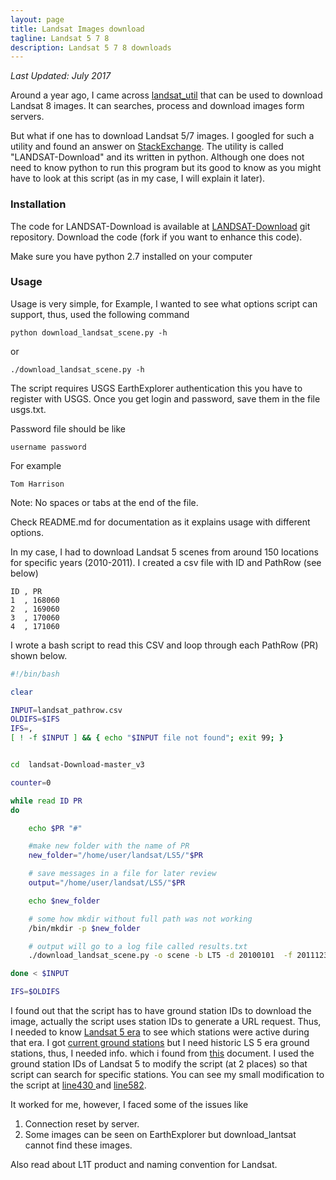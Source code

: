 ```yaml
---
layout: page
title: Landsat Images download
tagline: Landsat 5 7 8
description: Landsat 5 7 8 downloads
---
```

*Last Updated: July 2017*

Around a year ago, I came across [landsat_util](https://pythonhosted.org/landsat-util/) that can be used to download Landsat 8 images. It can searches, process and download images form servers.

But what if one has to download Landsat 5/7 images. I googled for such a utility and found an answer on [StackExchange](http://gis.stackexchange.com/questions/124561/is-there-a-ftp-to-get-landsat-images). The utility is called "LANDSAT-Download" and its written in python. Although one does not need to know python to run this program but its good to know as you might have to look at this script (as in my case, I will explain it later).

### Installation
The code for LANDSAT-Download is available at [LANDSAT-Download](https://github.com/olivierhagolle/LANDSAT-Download) git repository. Download the code (fork if you want to enhance this code).

Make sure you have python 2.7 installed on your computer

### Usage
Usage is very simple, for Example, I wanted to see what options script can support, thus, used the following command

```
python download_landsat_scene.py -h
```

or

```
./download_landsat_scene.py -h
```

The script requires USGS EarthExplorer authentication this you have to register with USGS. Once you get login and password, save them in the file usgs.txt.

Password file should be like

```
username password
```

For example

```
Tom Harrison

```

Note: No spaces or tabs at the end of the file.

Check README.md for documentation as it explains usage with different options.

In my case, I had to download Landsat 5 scenes from around 150 locations for specific years (2010-2011). I created a csv file with ID and PathRow (see below)

```
ID , PR
1  , 168060
2  , 169060
3  , 170060
4  , 171060
```

I wrote a bash script to read this CSV and loop through each PathRow (PR) shown below.   

```bash
#!/bin/bash

clear

INPUT=landsat_pathrow.csv
OLDIFS=$IFS
IFS=,
[ ! -f $INPUT ] && { echo "$INPUT file not found"; exit 99; }


cd  landsat-Download-master_v3

counter=0

while read ID PR
do

	echo $PR "#"

	#make new folder with the name of PR
	new_folder="/home/user/landsat/LS5/"$PR

	# save messages in a file for later review
	output="/home/user/landsat/LS5/"$PR

	echo $new_folder

	# some how mkdir without full path was not working
	/bin/mkdir -p $new_folder

	# output will go to a log file called results.txt
	./download_landsat_scene.py -o scene -b LT5 -d 20100101  -f 20111231 -s $PR -c 10 -u usgs.txt --output $new_folder > $output/result.txt

done < $INPUT

IFS=$OLDIFS

```

I found out that the script has to have ground station IDs to download the image, actually the script uses station IDs to generate a URL request. Thus, I needed to know [Landsat 5 era](http://landsat.usgs.gov/about_landsat5.php) to see which stations were active during that era. I got [current ground stations](http://landsat.usgs.gov/about_ground_stations.php) but I need historic LS 5 era ground stations, thus, I needed info. which i found from [this](http://landsat.usgs.gov/Historical_IGS.php) document. I used the ground station IDs of Landsat 5 to modify the script (at 2 places) so that script can search for specific stations. You can see my small modification to the script at [line430 ](https://github.com/mnahmad/LANDSAT-Download/blob/b7d4ddaad2bf2bd0a2c247025dab8780a6600523/download_landsat_scene.py#L430) and [line582](https://github.com/mnahmad/LANDSAT-Download/blob/b7d4ddaad2bf2bd0a2c247025dab8780a6600523/download_landsat_scene.py#L582).


It worked for me, however, I faced some of the issues like

1) Connection reset by server.
2) Some images can be seen on EarthExplorer but download_lantsat cannot find these images.


Also read about L1T product and naming convention for Landsat.
